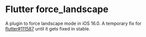 # Flutter force_landscape

A plugin to force landscape mode in iOS 16.0. A temporary fix for [flutter#111587](https://github.com/flutter/flutter/issues/111587) until it gets fixed in stable.